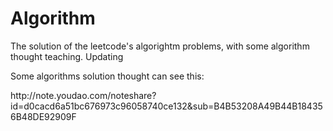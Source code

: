 # Algorithm
The solution of the leetcode's algorightm problems, with some algorithm thought teaching. Updating

<p>Some algorithms solution thought can see this:</p>
<p>http://note.youdao.com/noteshare?id=d0cacd6a51bc676973c96058740ce132&sub=B4B53208A49B44B184356B48DE92909F</p>
